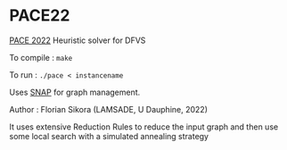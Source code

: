 # PACE22
[PACE 2022](https://pacechallenge.org/2022/) Heuristic solver for DFVS 

To compile :
```make```

To run :
```./pace < instancename```
   
Uses [SNAP](snap.stanford.edu/) for graph management.

Author : Florian Sikora (LAMSADE, U Dauphine, 2022)

It uses extensive Reduction Rules to reduce the input graph and then use some local search with a simulated annealing strategy
